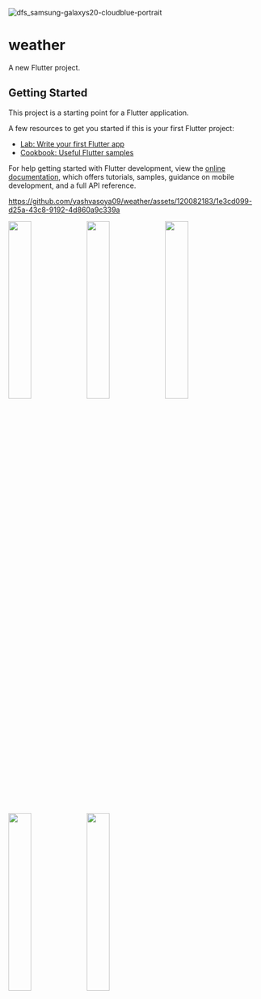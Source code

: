 ![dfs_samsung-galaxys20-cloudblue-portrait](https://github.com/yashvasoya09/weather/assets/120082183/b421b76d-b60e-4355-b983-f82a5846ca47)
# weather

A new Flutter project.

## Getting Started

This project is a starting point for a Flutter application.

A few resources to get you started if this is your first Flutter project:

- [Lab: Write your first Flutter app](https://docs.flutter.dev/get-started/codelab)
- [Cookbook: Useful Flutter samples](https://docs.flutter.dev/cookbook)

For help getting started with Flutter development, view the
[online documentation](https://docs.flutter.dev/), which offers tutorials,
samples, guidance on mobile development, and a full API reference.


https://github.com/yashvasoya09/weather/assets/120082183/1e3cd099-d25a-43c8-9192-4d860a9c339a

<p>
<img src = "https://github.com/yashvasoya09/weather/assets/120082183/e72ea4b7-ed5c-4ab5-b50e-7d70b0fdbf85" height="30%"width="30%">
<img src = "https://github.com/yashvasoya09/weather/assets/120082183/24e7e51d-25e6-40d1-bb48-de208b68e132" height="30%"width="30%">
<img src = "https://github.com/yashvasoya09/weather/assets/120082183/733a683a-e378-4415-b00b-9fad4c7e3908" height="30%"width="30%">
<img src = "https://github.com/yashvasoya09/weather/assets/120082183/43d2e15f-bb8b-41da-b205-15c0482896f6" height="30%"width="30%">
<img src = "https://github.com/yashvasoya09/weather/assets/120082183/15ba68ca-0d58-4e77-bfca-3ae9e1989007" height="30%"width="30%">
</p>



